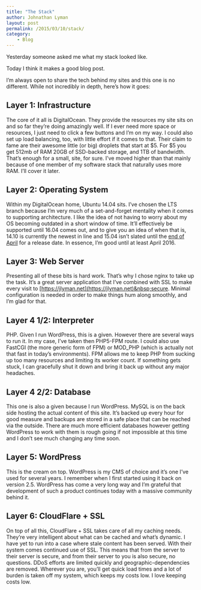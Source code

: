 ```yaml
---
title: "The Stack"
author: Johnathan Lyman
layout: post
permalink: /2015/03/10/stack/
category:
    - Blog
---
```


Yesterday someone asked me what my stack looked like.

Today I think it makes a good blog post.

I’m always open to share the tech behind my sites and this one is no different. While not incredibly in depth, here’s how it goes:

## Layer 1: Infrastructure
The core of it all is DigitalOcean. They provide the resources my site sits on and so far they’re doing amazingly well. If I ever need more space or resources, I just need to click a few buttons and I’m on my way. I could also set up load balancing, too, with little effort if it comes to that. Their claim to fame are their awesome little (or big) droplets that start at $5. For $5 you get 512mb of RAM 20GB of SSD-backed storage, and 1TB of bandwidth. That’s enough for a small, site, for sure. I’ve moved higher than that mainly because of one member of my software stack that naturally uses more RAM. I’ll cover it later.

## Layer 2: Operating System
Within my DigitalOcean home, Ubuntu 14.04 sits. I’ve chosen the LTS branch because I’m very much of a set-and-forget mentality when it comes to supporting architecture. I like the idea of not having to worry about my OS becoming outdated in a short window of time. It’ll effectively be supported until 16.04 comes out, and to give you an idea of when that is, 14.10 is currently the newest in line and 15.04 isn’t slated until the [end of April](http://www.zdnet.com/article/ubuntu-developments-15-04-beta-1-and-the-first-ubuntu-phone/) for a release date. In essence, I’m good until at least April 2016.&nbsp;

## Layer 3: Web Server
Presenting all of these bits is hard work. That’s why I chose nginx to take up the task. It’s a great server application that I’ve combined with SSL to make every visit to [https://jlyman.net](https://jlyman.net)&nbsp;secure. Minimal configuration is needed in order to make things hum along smoothly, and I’m glad for that.

## Layer 4 1/2: Interpreter
PHP. Given I run WordPress, this is a given. However there are several ways to run it. In my case, I’ve taken then PHP5-FPM route. I could also use FastCGI (the more generic form of FPM) or MOD\_PHP (which is actually not that fast in today’s environments). FPM allows me to keep PHP from sucking up too many resources and limiting its worker count. If something gets stuck, I can gracefully shut it down and bring it back up without any major headaches.

## Layer 4 2/2: Database
This one is also a given because I run WordPress. MySQL is on the back side hosting the actual content of this site. It’s backed up every hour for good measure and backups are stored in a safe place that can be reached via the outside. There are much more efficient databases however getting WordPress to work with them is rough going if not impossible at this time and I don’t see much changing any time soon.

## Layer 5: WordPress
This is the cream on top. WordPress is my CMS of choice and it’s one I’ve used for several years. I remember when I first started using it back on version 2.5. WordPress has come a very long way and I’m grateful that development of such a product continues today with a massive community behind it.&nbsp;

## Layer 6: CloudFlare + SSL
On top of all this, CloudFlare + SSL takes care of all my caching needs. They’re very intelligent about what can be cached and what’s dynamic. I have yet to run into a case where stale content has been served. With their system comes continued use of SSL. This means that from the server to their server is secure, and from their server to you is also secure, no questions. DDoS efforts are limited quickly and geographic-dependencies are removed. Wherever you are, you’ll get quick load times and a lot of burden is taken off my system, which keeps my costs low. I love keeping costs low.

